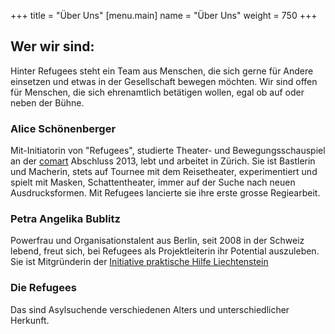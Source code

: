 +++
title = "Über Uns"
[menu.main]
name =  "Über Uns"
weight = 750
+++
## Wer wir sind: 

Hinter Refugees steht ein Team aus Menschen, die sich gerne für Andere einsetzen und etwas in der Gesellschaft bewegen möchten.
Wir sind offen für Menschen, die sich ehrenamtlich betätigen wollen, egal ob auf oder neben der Bühne.

### Alice Schönenberger
Mit-Initiatorin von "Refugees", studierte Theater- und Bewegungsschauspiel an der [comart](www.comart.org) Abschluss 2013, lebt und arbeitet in Zürich. Sie ist Bastlerin und Macherin, stets auf Tournee mit dem Reisetheater, experimentiert und spielt mit Masken, Schattentheater, immer auf der Suche nach neuen Ausdrucksformen. Mit Refugees lancierte sie ihre erste grosse Regiearbeit. 

### Petra Angelika Bublitz
Powerfrau und Organisationstalent aus Berlin, seit 2008  in der Schweiz lebend, freut sich, bei Refugees als Projektleiterin ihr Potential auszuleben. Sie ist Mitgründerin der [Initiative praktische Hilfe Liechtenstein](www.praktischehilfe.li)

### Die Refugees
Das sind Asylsuchende verschiedenen Alters und unterschiedlicher Herkunft.



